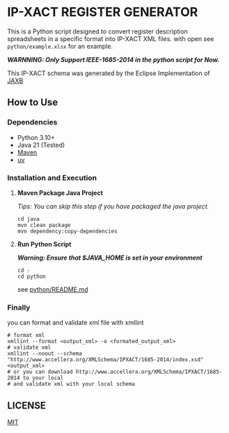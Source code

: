# IP-XACT REGISTER GENERATOR

This is a Python script designed to convert register description spreadsheets in a specific format into IP-XACT XML files. with open see `python/example.xlsx` for an example.

***WARNNING: Only Support IEEE-1685-2014 in the python script for Now.***

This IP-XACT schema was generated by the Eclipse Implementation of [JAXB](https://eclipse-ee4j.github.io/jaxb-ri)


## How to Use

### Dependencies

- Python 3.10+
- Java 21 (Tested)
- [Maven](https://maven.apache.org/)
- [uv](https://docs.astral.sh/uv/)

### Installation and Execution

1. **Maven Package Java Project**

    *Tips: You can skip this step if you have packaged the java project.*

    ```Shell
    cd java
    mvn clean package
    mvn dependency:copy-dependencies
    ```

2. **Run Python Script**

    ***Warning: Ensure that $JAVA_HOME is set in your environment***

    ```Shell
    cd -
    cd python
    ```
    see [python/README.md](python/README.md)


### Finally

you can format and validate xml file with xmllint

```Shell
# format xml
xmllint --format <output_xml> -o <formated_output_xml>
# validate xml
xmllint --noout --schema "http://www.accellera.org/XMLSchema/IPXACT/1685-2014/index.xsd" <output_xml>
# or you can download http://www.accellera.org/XMLSchema/IPXACT/1685-2014 to your local
# and validate xml with your local schema
```

## LICENSE

[MIT](LICENSE)

